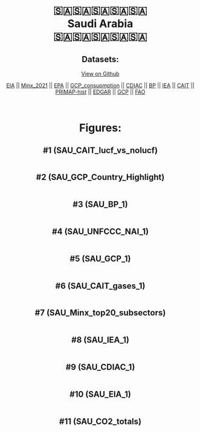 
<center>
<h1 align="center">
🇸🇦🇸🇦🇸🇦🇸🇦🇸🇦
<br>
Saudi Arabia
<br>
🇸🇦🇸🇦🇸🇦🇸🇦🇸🇦
</h1>
<h2>Datasets:</h2>
<p><a href="https://github.com/dquintani/GreenhouseData/tree/master/country_data/SAU_Saudi Arabia/data">View on Github</a>
<br></p><p><a href="data/SAU_EIA.csv">EIA</a> || <a href="data/SAU_Minx_2021.csv">Minx_2021</a> || <a href="data/SAU_EPA.csv">EPA</a> || <a href="data/SAU_GCP_consupmption.csv">GCP_consupmption</a> || <a href="data/SAU_CDIAC.csv">CDIAC</a> || <a href="data/SAU_BP.csv">BP</a> || <a href="data/SAU_IEA.csv">IEA</a> || <a href="data/SAU_CAIT.csv">CAIT</a> || <a href="data/SAU_PRIMAP-hist.csv">PRIMAP-hist</a> || <a href="data/SAU_EDGAR.csv">EDGAR</a> || <a href="data/SAU_GCP.csv">GCP</a> || <a href="data/SAU_FAO.csv">FAO</a></p><p><br></p>
<h1>Figures:</h1><h2>#1 (SAU_CAIT_lucf_vs_nolucf)</h2>
<p><img alt="" src="figures/SAU_CAIT_lucf_vs_nolucf.png" /></p><h2>#2 (SAU_GCP_Country_Highlight)</h2>
<p><img alt="" src="figures/SAU_GCP_Country_Highlight.png" /></p><h2>#3 (SAU_BP_1)</h2>
<p><img alt="" src="figures/SAU_BP_1.png" /></p><h2>#4 (SAU_UNFCCC_NAI_1)</h2>
<p><img alt="" src="figures/SAU_UNFCCC_NAI_1.png" /></p><h2>#5 (SAU_GCP_1)</h2>
<p><img alt="" src="figures/SAU_GCP_1.png" /></p><h2>#6 (SAU_CAIT_gases_1)</h2>
<p><img alt="" src="figures/SAU_CAIT_gases_1.png" /></p><h2>#7 (SAU_Minx_top20_subsectors)</h2>
<p><img alt="" src="figures/SAU_Minx_top20_subsectors.png" /></p><h2>#8 (SAU_IEA_1)</h2>
<p><img alt="" src="figures/SAU_IEA_1.png" /></p><h2>#9 (SAU_CDIAC_1)</h2>
<p><img alt="" src="figures/SAU_CDIAC_1.png" /></p><h2>#10 (SAU_EIA_1)</h2>
<p><img alt="" src="figures/SAU_EIA_1.png" /></p><h2>#11 (SAU_CO2_totals)</h2>
<p><img alt="" src="figures/SAU_CO2_totals.png" /></p>